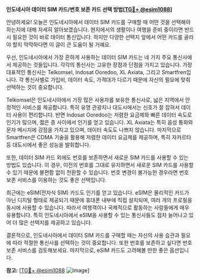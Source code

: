 **인도네시아 데이터 SIM 카드/번호 보존 카드 선택 방법[[TG💪+ @esim1088](https://t.me/s/esim1088)]**

안녕하세요! 오늘은 인도네시아에서 데이터 SIM 카드를 구매할 때 어떤 것을 선택해야 하는지에 대해 자세히 알아보겠습니다. 현지에서의 생활이나 여행을 준비 중이라면 반드시 필요한 것이 바로 데이터 통신입니다. 하지만 다양한 선택지 앞에서 어떤 카드를 골라야 할지 막막하다면 이 글이 큰 도움이 될 거예요.

우선, 인도네시아에서 가장 흔하게 사용하는 데이터 SIM 카드는 네 가지 주요 통신사에서 제공하는 것들입니다. 각각의 통신사는 고유한 장점과 단점을 가지고 있습니다. 가장 대표적인 통신사는 Telkomsel, Indosat Ooredoo, XL Axiata, 그리고 Smartfren입니다. 각 통신사별로 가입비, 데이터 속도, 가격대가 다르기 때문에 자신의 필요에 맞춰 선택하는 것이 중요합니다.

Telkomsel은 인도네시아에서 가장 많은 사용자를 보유한 통신사로, 넓은 지역에서 안정적인 서비스를 제공합니다. 특히 유명 관광지나 대도시에서는 신호가 잘 잡혀서 데이터 사용이 편리합니다. 반면 Indosat Ooredoo는 저렴한 요금제와 빠른 데이터 속도로 인기가 많으며, 젊은 층 사이에서 인기를 얻고 있습니다. XL Axiata는 특히 음성 통화와 문자 메시지에 강점을 가지고 있으며, 데이터 속도도 나쁘지 않습니다. 마지막으로 Smartfren은 CDMA 기술을 활용해 저렴한 데이터 요금제를 제공하며, 특히 자카르타 등 대도시에서 좋은 성능을 발휘합니다.

또한, 데이터 SIM 카드 외에도 번호를 보존하면서 새로운 SIM 카드를 사용할 수 있는 방법도 있습니다. 이 경우, 이전의 번호를 그대로 유지하면서 새로운 SIM 카드를 사용할 수 있기 때문에 불편함 없이 전환할 수 있습니다. 번호 변경이 불가능한 경우라면 번호 보존 서비스를 이용하는 것도 좋은 선택입니다.

최근에는 eSIM(전자식 SIM) 카드도 인기를 얻고 있습니다. eSIM은 물리적인 카드가 아닌 디지털 형태로 제공되기 때문에 휴대폰 내부에 직접 설치되며, 여러 개의 프로필을 동시에 사용할 수 있습니다. 따라서 여행객이나 국제적으로 활동하는 사람들에게 매우 유용합니다. 특히 인도네시아에서 eSIM을 사용할 수 있는 통신사들도 점차 늘어나고 있어 더 많은 선택지를 제공하고 있습니다.

결론적으로, 인도네시아에서 데이터 SIM 카드를 구매할 때는 자신의 사용 습관과 필요에 따라 적절한 통신사를 선택하는 것이 중요합니다. 또한 번호를 보존하고 싶다면 번호 보존 서비스를 검토해보세요. 마지막으로, eSIM 카드도 고려해볼 만한 좋은 옵션입니다.

**참고:** [[TG💪+ @esim1088](https://t.me/s/esim1088) ![Image](https://i.postimg.cc/Y0z9fWf4/image.png)]